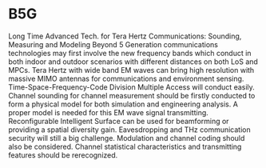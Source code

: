 # B5G
Long Time Advanced Tech. for Tera Hertz Communications: Sounding, Measuring and Modeling
Beyond 5 Generation communications technologies may first involve the new frequency bands which conduct in both indoor and outdoor scenarios with different distances on both LoS and MPCs.
Tera Hertz with wide band EM waves can bring high resolution with massive MIMO antennas for communications and environment sensing.
Time-Space-Frequency-Code Division Multiple Access will conduct easily.
Channel sounding for channel measurement should be firstly conducted to form a physical model for both simulation and engineering analysis.
A proper model is needed for this EM wave signal transmitting.
Reconfigurable Intelligent Surface can be used for beamforming or providing a spatial diversity gain.
Eavesdropping and THz communication security will still a big challenge.
Modulation and channel coding should also be considered.
Channel statistical characteristics and transmitting features should be rerecognized.
